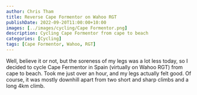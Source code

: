 ```yaml
---
author: Chris Tham
title: Reverse Cape Formentor on Wahoo RGT
publishDate: 2022-09-20T11:00:00+10:00
images: [../images/cycling/Cape Formentor.png]
description: Cycling Cape Formentor from cape to beach
categories: [Cycling]
tags: [Cape Formentor, Wahoo, RGT]
---
```


Well, believe it or not, but the soreness of my legs was a lot less today, so I decided to cycle Cape Fermentor in Spain (virtually on Wahoo RGT) from cape to beach. Took me just over an hour, and my legs actually felt good. Of course, it was mostly downhill apart from two short and sharp climbs and a long 4km climb.
